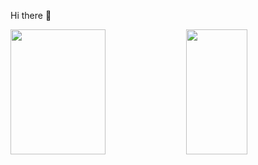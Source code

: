 Hi there 👋

<p>
<img src="https://github-readme-stats.vercel.app/api?username=rpeng666&count_private=true&show_icons=true&theme=blueberry" width=55% height="200px"/>
<img src="https://github-readme-stats.vercel.app/api/top-langs/?username=rpeng666&show_icons=true&layout=compact&cache_seconds=1800&langs_count=8&theme=blueberry&count_private=true&show_icons=true" width=44% height="200px"/>
</p>
